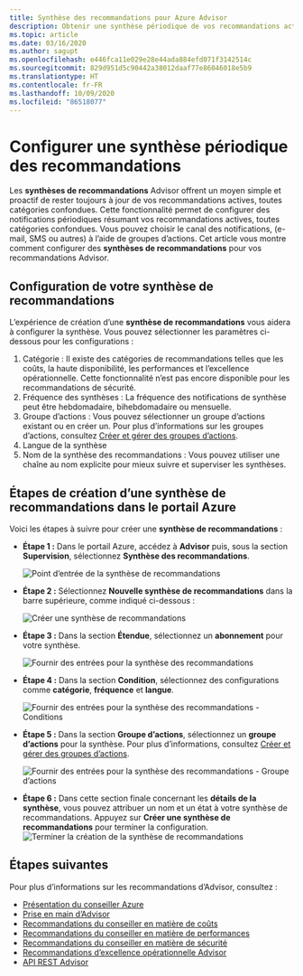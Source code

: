 ```yaml
---
title: Synthèse des recommandations pour Azure Advisor
description: Obtenir une synthèse périodique de vos recommandations actives
ms.topic: article
ms.date: 03/16/2020
ms.author: sagupt
ms.openlocfilehash: e446fca11e029e28e44ada884efd071f3142514c
ms.sourcegitcommit: 829d951d5c90442a38012daaf77e86046018e5b9
ms.translationtype: HT
ms.contentlocale: fr-FR
ms.lasthandoff: 10/09/2020
ms.locfileid: "86518077"
---
```

# <a name="configure-periodic-summary-for-recommendations"></a>Configurer une synthèse périodique des recommandations

Les **synthèses de recommandations** Advisor offrent un moyen simple et proactif de rester toujours à jour de vos recommandations actives, toutes catégories confondues. Cette fonctionnalité permet de configurer des notifications périodiques résumant vos recommandations actives, toutes catégories confondues. Vous pouvez choisir le canal des notifications, (e-mail, SMS ou autres) à l’aide de groupes d’actions. Cet article vous montre comment configurer des **synthèses de recommandations** pour vos recommandations Advisor.


## <a name="setting-up-your-recommendation-digest"></a>Configuration de votre synthèse de recommandations 

L’expérience de création d’une **synthèse de recommandations** vous aidera à configurer la synthèse. Vous pouvez sélectionner les paramètres ci-dessous pour les configurations :
1. Catégorie : Il existe des catégories de recommandations telles que les coûts, la haute disponibilité, les performances et l’excellence opérationnelle. Cette fonctionnalité n’est pas encore disponible pour les recommandations de sécurité.
2. Fréquence des synthèses : La fréquence des notifications de synthèse peut être hebdomadaire, bihebdomadaire ou mensuelle.
3. Groupe d’actions : Vous pouvez sélectionner un groupe d’actions existant ou en créer un. Pour plus d’informations sur les groupes d’actions, consultez [Créer et gérer des groupes d’actions](../azure-monitor/platform/action-groups.md).
4. Langue de la synthèse
5. Nom de la synthèse des recommandations : Vous pouvez utiliser une chaîne au nom explicite pour mieux suivre et superviser les synthèses.

## <a name="steps-to-create-recommendation-digest-in-azure-portal"></a>Étapes de création d’une synthèse de recommandations dans le portail Azure

Voici les étapes à suivre pour créer une **synthèse de recommandations** :
* **Étape 1 :** Dans le portail Azure, accédez à **Advisor** puis, sous la section **Supervision**, sélectionnez **Synthèse des recommandations**. 

   ![Point d’entrée de la synthèse de recommandations](./media/digest-0.png)

* **Étape 2 :** Sélectionnez **Nouvelle synthèse de recommandations** dans la barre supérieure, comme indiqué ci-dessous :

   ![Créer une synthèse de recommandations](./media/digest-5.png)

* **Étape 3 :** Dans la section **Étendue**, sélectionnez un **abonnement** pour votre synthèse.

   ![Fournir des entrées pour la synthèse des recommandations](./media/digest-1.png)

* **Étape 4 :** Dans la section **Condition**, sélectionnez des configurations comme **catégorie**, **fréquence** et **langue**.

   ![Fournir des entrées pour la synthèse des recommandations - Conditions](./media/digest-2.png)

* **Étape 5 :** Dans la section **Groupe d’actions**, sélectionnez un **groupe d’actions** pour la synthèse. Pour plus d’informations, consultez [Créer et gérer des groupes d’actions](../azure-monitor/platform/action-groups.md).

   ![Fournir des entrées pour la synthèse des recommandations - Groupe d’actions](./media/digest-3.png)

* **Étape 6 :** Dans cette section finale concernant les **détails de la synthèse**, vous pouvez attribuer un nom et un état à votre synthèse de recommandations. Appuyez sur **Créer une synthèse de recommandations** pour terminer la configuration.
   ![Terminer la création de la synthèse de recommandations](./media/digest-4.png)

## <a name="next-steps"></a>Étapes suivantes

Pour plus d’informations sur les recommandations d’Advisor, consultez :
* [Présentation du conseiller Azure](advisor-overview.md)
* [Prise en main d’Advisor](advisor-get-started.md)
* [Recommandations du conseiller en matière de coûts](advisor-cost-recommendations.md)
* [Recommandations du conseiller en matière de performances](advisor-performance-recommendations.md)
* [Recommandations du conseiller en matière de sécurité](advisor-security-recommendations.md)
* [Recommandations d’excellence opérationnelle Advisor](advisor-operational-excellence-recommendations.md)
* [API REST Advisor](/rest/api/advisor/)
